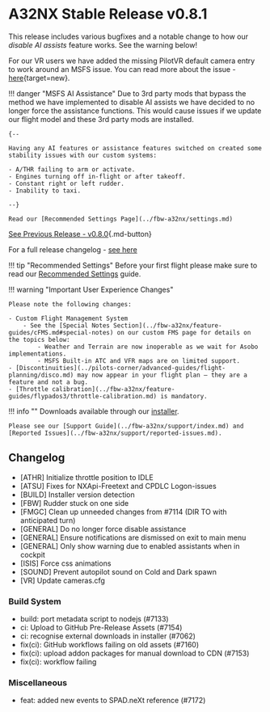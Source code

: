 # A32NX Stable Release v0.8.1

This release includes various bugfixes and a notable change to how our *disable AI assists* feature works. See the warning below!

For our VR users we have added the missing PilotVR default camera entry to work around an MSFS issue. You can read more about the issue - [here](https://forums.flightsimulator.com/t/bug-fs2020-using-3d-cockpit-camera-in-vr-wrong-horizontal-plane-rotation-ex-fbw-a320-salty-747-asobo-787-sdk-sample/428618?u=cptlucky8){target=new}.

!!! danger "MSFS AI Assistance"
    Due to 3rd party mods that bypass the method we have implemented to disable AI assists we have decided to no longer force the assistance functions. This would cause issues 
    if we update our flight model and these 3rd party mods are installed.

    {--

    Having any AI features or assistance features switched on created some stability issues with our custom systems:

    - A/THR failing to arm or activate.
    - Engines turning off in-flight or after takeoff.
    - Constant right or left rudder.
    - Inability to taxi.

    --}

    Read our [Recommended Settings Page](../fbw-a32nx/settings.md)

[See Previous Release - v0.8.0](v080.md){.md-button}

For a full release changelog - [see here](#changelog)

!!! tip "Recommended Settings"
    Before your first flight please make sure to read our [Recommended Settings](../../aircraft/install/settings.md) guide.

!!! warning "Important User Experience Changes"

    Please note the following changes:

    - Custom Flight Management System
        - See the [Special Notes Section](../fbw-a32nx/feature-guides/cFMS.md#special-notes) on our custom FMS page for details on the topics below:
            - Weather and Terrain are now inoperable as we wait for Asobo implementations.
            - MSFS Built-in ATC and VFR maps are on limited support.
    - [Discontinuities](../pilots-corner/advanced-guides/flight-planning/disco.md) may now appear in your flight plan — they are a feature and not a bug.
    - [Throttle calibration](../fbw-a32nx/feature-guides/flypados3/throttle-calibration.md) is mandatory.

!!! info ""
    Downloads available through our [installer](../../aircraft/install/installation.md).

    Please see our [Support Guide](../fbw-a32nx/support/index.md) and [Reported Issues](../fbw-a32nx/support/reported-issues.md).

## Changelog

- [ATHR] Initialize throttle position to IDLE
- [ATSU] Fixes for NXApi-Freetext and CPDLC Logon-issues
- [BUILD] Installer version detection
- [FBW] Rudder stuck on one side
- [FMGC] Clean up unneeded changes from #7114 (DIR TO with anticipated turn)
- [GENERAL] Do no longer force disable assistance
- [GENERAL] Ensure notifications are dismissed on exit to main menu
- [GENERAL] Only show warning due to enabled assistants when in cockpit
- [ISIS] Force css animations
- [SOUND] Prevent autopilot sound on Cold and Dark spawn
- [VR] Update cameras.cfg

### Build System

- build: port metadata script to nodejs (#7133)
- ci: Upload to GitHub Pre-Release Assets (#7154)
- ci: recognise external downloads in installer (#7062)
- fix(ci): GitHub workflows failing on old assets (#7160)
- fix(ci): upload addon packages for manual download to CDN (#7153)
- fix(ci): workflow failing

### Miscellaneous

- feat: added new events to SPAD.neXt reference (#7172)